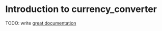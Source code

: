 # Introduction to currency_converter

TODO: write [great documentation](http://jacobian.org/writing/what-to-write/)
